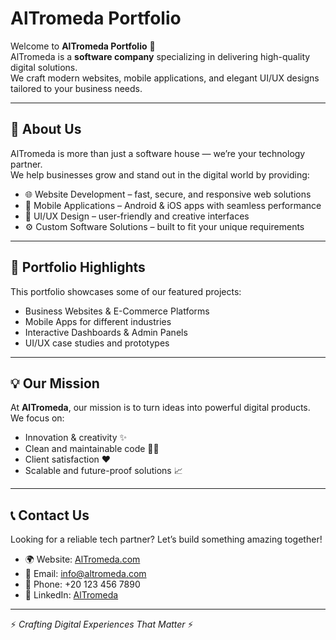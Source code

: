 # AlTromeda Portfolio  

Welcome to **AlTromeda Portfolio** 🚀  
AlTromeda is a **software company** specializing in delivering high-quality digital solutions.  
We craft modern websites, mobile applications, and elegant UI/UX designs tailored to your business needs.  

---

## 🏢 About Us  
AlTromeda is more than just a software house — we’re your technology partner.  
We help businesses grow and stand out in the digital world by providing:  
- 🌐 Website Development – fast, secure, and responsive web solutions  
- 📱 Mobile Applications – Android & iOS apps with seamless performance  
- 🎨 UI/UX Design – user-friendly and creative interfaces  
- ⚙️ Custom Software Solutions – built to fit your unique requirements  

---

## 📂 Portfolio Highlights  
This portfolio showcases some of our featured projects:  
- Business Websites & E-Commerce Platforms  
- Mobile Apps for different industries  
- Interactive Dashboards & Admin Panels  
- UI/UX case studies and prototypes  

---

## 💡 Our Mission  
At **AlTromeda**, our mission is to turn ideas into powerful digital products.  
We focus on:  
- Innovation & creativity ✨  
- Clean and maintainable code 🧑‍💻  
- Client satisfaction ❤️  
- Scalable and future-proof solutions 📈  

---

## 📞 Contact Us  
Looking for a reliable tech partner? Let’s build something amazing together!  

- 🌍 Website: [AlTromeda.com](#)  
- 📧 Email: info@altromeda.com  
- 📱 Phone: +20 123 456 7890  
- 💼 LinkedIn: [AlTromeda](#)  

---

⚡ *Crafting Digital Experiences That Matter* ⚡
